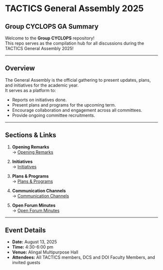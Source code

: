 # TACTICS General Assembly 2025 
## Group CYCLOPS GA Summary 

Welcome to the **Group CYCLOPS** repository!  
This repo serves as the compilation hub for all discussions during the TACTICS General Assembly 2025!

---

## Overview
The General Assembly is the official gathering to present updates, plans, and initiatives for the academic year.  
It serves as a platform to:
- Reports on initiatives done.
- Present plans and programs for the upcoming term.
- Encourage collaboration and engagement across all committees.
- Provide ongoing committee recruitments. 

---

## Sections & Links
1. **Opening Remarks**  
   → [Opening Remarks]()

2. **Initiatives**  
   → [Initiatives](https://github.com/Tinesra/GA-summary-GroupCYCLOPS/blob/section2/section2.md)  

3. **Plans & Programs**  
   → [Plans & Programs]()

4. **Communication Channels**  
   → [Communication Channels]()

5. **Open Forum Minutes**  
   → [Open Forum Minutes]()

---

## Event Details
- **Date:** August 13, 2025
- **Time:** 4:30-6:00 pm 
- **Venue:** Alingal Multipurpose Hall  
- **Attendees:** All TACTICS members, DCS and DOI Faculty Members, and invited guests
